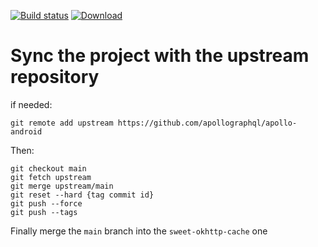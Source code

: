 [![Build status](https://dev.azure.com/hagerdigitalfactory/Digital%20Factory%20Documentation/_apis/build/status/sweet-okhttp-cache-android/sweet-okhttp-android-release)](https://dev.azure.com/hagerdigitalfactory/Digital%20Factory%20Documentation/_build/latest?definitionId=116)  [ ![Download](https://api.bintray.com/packages/hagergroup/Maven/sweet-okhttp-cache/images/download.svg) ](https://bintray.com/hagergroup/Maven/sweet-okhttp-cache/_latestVersion)

# Sync the project with the upstream repository

if needed: 
```
git remote add upstream https://github.com/apollographql/apollo-android
```

Then: 
```
git checkout main
git fetch upstream
git merge upstream/main
git reset --hard {tag commit id}
git push --force
git push --tags
```

Finally merge the `main` branch into the `sweet-okhttp-cache` one
